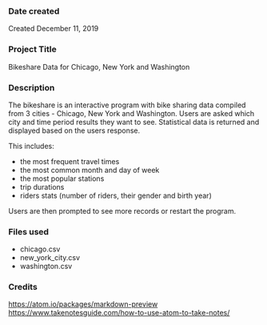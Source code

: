 ### Date created
Created December 11, 2019

### Project Title
Bikeshare Data for Chicago, New York and Washington

### Description
The bikeshare is an interactive program with bike sharing data compiled from 3 cities - Chicago, New York and Washington.
Users are asked which city and time period results they want to see. Statistical data is returned and displayed based on the users response.

This includes:
* the most frequent travel times
* the most common month and day of week
* the most popular stations
* trip durations
* riders stats (number of riders, their gender and birth year)

Users are then prompted to see more records or restart the program.

### Files used
- chicago.csv
- new_york_city.csv
- washington.csv

### Credits
https://atom.io/packages/markdown-preview
https://www.takenotesguide.com/how-to-use-atom-to-take-notes/
